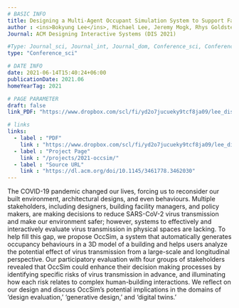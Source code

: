 ```yaml
---
# BASIC INFO
title: Designing a Multi-Agent Occupant Simulation System to Support Facility Planning and Analysis for COVID-19
author : <ins>Bokyung Lee</ins>, Michael Lee, Jeremy Mogk, Rhys Goldstein, Jacky Bibliowicz, Frederik Brudy, Alex Tessier
Journal: ACM Designing Interactive Systems (DIS 2021)

#Type: Journal_sci, Journal_int, Journal_dom, Conference_sci, Conference_int, conference_dom
type: "Conference_sci"

# DATE INFO
date: 2021-06-14T15:40:24+06:00
publicationDate: 2021.06
homeYearTag: 2021

# PAGE PARAMETER
draft: false
link_PDF: "https://www.dropbox.com/scl/fi/yd2o7jucueky9tcf8ja09/lee_dis_2021.pdf?rlkey=6ckiahlencbvyuiyu67ipyq9r&dl=0"

# links
links:
  - label : "PDF"
    link : "https://www.dropbox.com/scl/fi/yd2o7jucueky9tcf8ja09/lee_dis_2021.pdf?rlkey=6ckiahlencbvyuiyu67ipyq9r&dl=0"
  - label : "Project Page"
    link : "/projects/2021-occsim/"
  - label : "Source URL"
    link : "https://dl.acm.org/doi/10.1145/3461778.3462030"
---
```


The COVID-19 pandemic changed our lives, forcing us to reconsider our built environment, architectural designs, and even behaviours. Multiple stakeholders, including designers, building facility managers, and policy makers, are making decisions to reduce SARS-CoV-2 virus transmission and make our environment safer; however, systems to effectively and interactively evaluate virus transmission in physical spaces are lacking. To help fill this gap, we propose OccSim, a system that automatically generates occupancy behaviours in a 3D model of a building and helps users analyze the potential effect of virus transmission from a large-scale and longitudinal perspective. Our participatory evaluation with four groups of stakeholders revealed that OccSim could enhance their decision making processes by identifying specific risks of virus transmission in advance, and illuminating how each risk relates to complex human-building interactions. We reflect on our design and discuss OccSim’s potential implications in the domains of ‘design evaluation,’ ‘generative design,’ and ‘digital twins.’